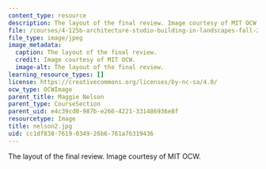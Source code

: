 ```yaml
---
content_type: resource
description: The layout of the final review. Image courtesy of MIT OCW.
file: /courses/4-125b-architecture-studio-building-in-landscapes-fall-2005/cc1df8387619034926b6761a76319436_nelson2.jpg
file_type: image/jpeg
image_metadata:
  caption: The layout of the final review.
  credit: Image courtesy of MIT OCW.
  image-alt: The layout of the final review.
learning_resource_types: []
license: https://creativecommons.org/licenses/by-nc-sa/4.0/
ocw_type: OCWImage
parent_title: Maggie Nelson
parent_type: CourseSection
parent_uid: e4c39cd0-987b-e266-4221-331486936e8f
resourcetype: Image
title: nelson2.jpg
uid: cc1df838-7619-0349-26b6-761a76319436
---
```

The layout of the final review. Image courtesy of MIT OCW.